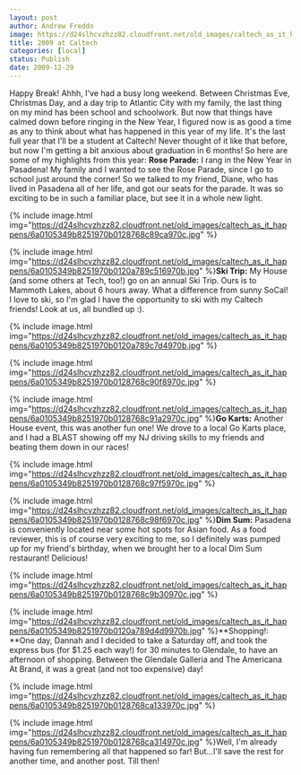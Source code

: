 ```yaml
---
layout: post
author: Andrew Freddo
image: https://d24slhcvzhzz82.cloudfront.net/old_images/caltech_as_it_happens/6a0105349b8251970b0128768c8881970c.jpg
title: 2009 at Caltech
categories: [local]
status: Publish
date: 2009-12-29
---
```


Happy Break!
Ahhh, I've had a busy long weekend. Between Christmas Eve, Christmas Day, and a day trip to Atlantic City with my family, the last thing on my mind has been school and schoolwork. But now that things have calmed down before ringing in the New Year, I figured now is as good a time as any to think about what has happened in this year of my life. It's the last full year that I'll be a student at Caltech! Never thought of it like that before, but now I'm getting a bit anxious about graduation in 6 months! So here are some of my highlights from this year:
**Rose Parade:** I rang in the New Year in Pasadena! My family and I wanted to see the Rose Parade, since I go to school just around the corner! So we talked to my friend, Diane, who has lived in Pasadena all of her life, and got our seats for the parade. It was so exciting to be in such a familiar place, but see it in a whole new light.


{% include image.html img="https://d24slhcvzhzz82.cloudfront.net/old_images/caltech_as_it_happens/6a0105349b8251970b0128768c89ca970c.jpg" %}

{% include image.html img="https://d24slhcvzhzz82.cloudfront.net/old_images/caltech_as_it_happens/6a0105349b8251970b0120a789c516970b.jpg" %}**Ski Trip:** My House (and some others at Tech, too!) go on an annual Ski Trip. Ours is to Mammoth Lakes, about 6 hours away. What a difference from sunny SoCal! I love to ski, so I'm glad I have the opportunity to ski with my Caltech friends! Look at us, all bundled up :).


{% include image.html img="https://d24slhcvzhzz82.cloudfront.net/old_images/caltech_as_it_happens/6a0105349b8251970b0120a789c7d4970b.jpg" %}

{% include image.html img="https://d24slhcvzhzz82.cloudfront.net/old_images/caltech_as_it_happens/6a0105349b8251970b0128768c90f8970c.jpg" %}

{% include image.html img="https://d24slhcvzhzz82.cloudfront.net/old_images/caltech_as_it_happens/6a0105349b8251970b0128768c91a2970c.jpg" %}**Go Karts:** Another House event, this was another fun one! We drove to a local Go Karts place, and I had a BLAST showing off my NJ driving skills to my friends and beating them down in our races!

{% include image.html img="https://d24slhcvzhzz82.cloudfront.net/old_images/caltech_as_it_happens/6a0105349b8251970b0128768c97f5970c.jpg" %}

{% include image.html img="https://d24slhcvzhzz82.cloudfront.net/old_images/caltech_as_it_happens/6a0105349b8251970b0128768c98f6970c.jpg" %}**Dim Sum:** Pasadena is conveniently located near some hot spots for Asian food. As a food reviewer, this is of course very exciting to me, so I definitely was pumped up for my friend's birthday, when we brought her to a local Dim Sum restaurant! Delicious!

{% include image.html img="https://d24slhcvzhzz82.cloudfront.net/old_images/caltech_as_it_happens/6a0105349b8251970b0128768c9b30970c.jpg" %}

{% include image.html img="https://d24slhcvzhzz82.cloudfront.net/old_images/caltech_as_it_happens/6a0105349b8251970b0120a789d4d9970b.jpg" %}**Shopping!: **One day, Dannah and I decided to take a Saturday off, and took the express bus (for $1.25 each way!) for 30 minutes to Glendale, to have an afternoon of shopping. Between the Glendale Galleria and The Americana At Brand, it was a great (and not too expensive) day!

{% include image.html img="https://d24slhcvzhzz82.cloudfront.net/old_images/caltech_as_it_happens/6a0105349b8251970b0128768ca133970c.jpg" %}

{% include image.html img="https://d24slhcvzhzz82.cloudfront.net/old_images/caltech_as_it_happens/6a0105349b8251970b0128768ca314970c.jpg" %}Well, I'm already having fun remembering all that happened so far! But...I'll save the rest for another time, and another post. Till then!

